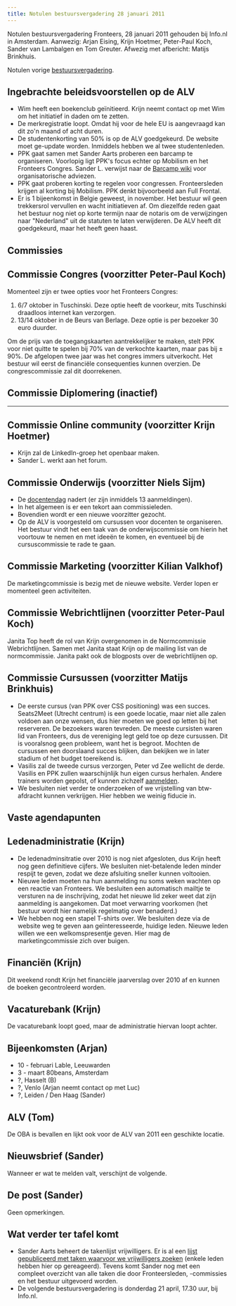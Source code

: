 ```yaml
---
title: Notulen bestuursvergadering 28 januari 2011
---
```


Notulen bestuursvergadering Fronteers, 28 januari 2011 gehouden bij Info.nl in Amsterdam. Aanwezig: Arjan Eising, Krijn Hoetmer, Peter-Paul Koch, Sander van Lambalgen en Tom Greuter. Afwezig met afbericht: Matijs Brinkhuis.

Notulen vorige [bestuursvergadering](/vereniging/bestuur/notulen/05-11-2010).

## Ingebrachte beleidsvoorstellen op de ALV

-   Wim heeft een boekenclub geïnitieerd. Krijn neemt contact op met Wim om het initiatief in daden om te zetten.
-   De merkregistratie loopt. Omdat hij voor de hele EU is aangevraagd kan dit zo'n maand of acht duren.
-   De studentenkorting van 50% is op de ALV goedgekeurd. De website moet ge-update worden. Inmiddels hebben we al twee studentenleden.
-   PPK gaat samen met Sander Aarts proberen een barcamp te organiseren. Voorlopig ligt PPK's focus echter op Mobilism en het Fronteers Congres. Sander L. verwijst naar de [Barcamp wiki](http://barcamp.org/) voor organisatorische adviezen.
-   PPK gaat proberen korting te regelen voor congressen. Fronteersleden krijgen al korting bij Mobilism. PPK denkt bijvoorbeeld aan Full Frontal.
-   Er is 1 bijeenkomst in Belgie geweest, in november. Het bestuur wil geen trekkersrol vervullen en wacht initiatieven af. Om diezelfde reden gaat het bestuur nog niet op korte termijn naar de notaris om de verwijzingen naar "Nederland" uit de statuten te laten verwijderen. De ALV heeft dit goedgekeurd, maar het heeft geen haast.

## Commissies

## Commissie Congres (voorzitter Peter-Paul Koch)

Momenteel zijn er twee opties voor het Fronteers Congres:

1. 6/7 oktober in Tuschinski. Deze optie heeft de voorkeur, mits Tuschinski draadloos internet kan verzorgen.
2. 13/14 oktober in de Beurs van Berlage. Deze optie is per bezoeker 30 euro duurder.

Om de prijs van de toegangskaarten aantrekkelijker te maken, stelt PPK voor niet quitte te spelen bij 70% van de verkochte kaarten, maar pas bij ± 90%. De afgelopen twee jaar was het congres immers uitverkocht. Het bestuur wil eerst de financiële consequenties kunnen overzien. De congrescommissie zal dit doorrekenen.

## Commissie Diplomering (inactief)

---

## Commissie Online community (voorzitter Krijn Hoetmer)

-   Krijn zal de LinkedIn-groep het openbaar maken.
-   Sander L. werkt aan het forum.

## Commissie Onderwijs (voorzitter Niels Sijm)

-   De [docentendag](/docentendag) nadert (er zijn inmiddels 13 aanmeldingen).
-   In het algemeen is er een tekort aan commissieleden.
-   Bovendien wordt er een nieuwe voorzitter gezocht.
-   Op de ALV is voorgesteld om cursussen voor docenten te organiseren. Het bestuur vindt het een taak van de onderwijscommissie om hierin het voortouw te nemen en met ideeën te komen, en eventueel bij de cursuscommissie te rade te gaan.

## Commissie Marketing (voorzitter Kilian Valkhof)

De marketingcommissie is bezig met de nieuwe website. Verder lopen er momenteel geen activiteiten.

## Commissie Webrichtlijnen (voorzitter Peter-Paul Koch)

Janita Top heeft de rol van Krijn overgenomen in de Normcommissie Webrichtlijnen. Samen met Janita staat Krijn op de mailing list van de normcommissie. Janita pakt ook de blogposts over de webrichtlijnen op.

## Commissie Cursussen (voorzitter Matijs Brinkhuis)

-   De eerste cursus (van PPK over CSS positioning) was een succes. Seats2Meet (Utrecht centrum) is een goede locatie, maar niet alle zalen voldoen aan onze wensen, dus hier moeten we goed op letten bij het reserveren. De bezoekers waren tevreden. De meeste cursisten waren lid van Fronteers, dus de vereniging legt geld toe op deze cursussen. Dit is vooralsnog geen probleem, want het is begroot. Mochten de cursussen een doorslaand succes blijken, dan bekijken we in later stadium of het budget toereikend is.
-   Vasilis zal de tweede cursus verzorgen, Peter vd Zee wellicht de derde. Vasilis en PPK zullen waarschijnlijk hun eigen cursus herhalen. Andere trainers worden gepolst, of kunnen zichzelf [aanmelden](/workshops/voor-trainers).
-   We besluiten niet verder te onderzoeken of we vrijstelling van btw-afdracht kunnen verkrijgen. Hier hebben we weinig fiducie in.

## Vaste agendapunten

## Ledenadministratie (Krijn)

-   De ledenadminsitratie over 2010 is nog niet afgesloten, dus Krijn heeft nog geen definitieve cijfers. We besluiten niet-betalende leden minder respijt te geven, zodat we deze afsluiting sneller kunnen voltooien.
-   Nieuwe leden moeten na hun aanmelding nu soms weken wachten op een reactie van Fronteers. We besluiten een automatisch mailtje te versturen na de inschrijving, zodat het nieuwe lid zeker weet dat zijn aanmelding is aangekomen. Dat moet verwarring voorkomen (het bestuur wordt hier namelijk regelmatig over benaderd.)
-   We hebben nog een stapel T-shirts over. We besluiten deze via de website weg te geven aan geïnteresseerde, huidige leden. Nieuwe leden willen we een welkomspresentje geven. Hier mag de marketingcommissie zich over buigen.

## Financiën (Krijn)

Dit weekend rondt Krijn het financiële jaarverslag over 2010 af en kunnen de boeken gecontroleerd worden.

## Vacaturebank (Krijn)

De vacaturebank loopt goed, maar de administratie hiervan loopt achter.

## Bijeenkomsten (Arjan)

-   10 - februari Lable, Leeuwarden
-   3 - maart 80beans, Amsterdam
-   ?, Hasselt (B)
-   ?, Venlo (Arjan neemt contact op met Luc)
-   ?, Leiden / Den Haag (Sander)

## ALV (Tom)

De OBA is bevallen en lijkt ook voor de ALV van 2011 een geschikte locatie.

## Nieuwsbrief (Sander)

Wanneer er wat te melden valt, verschijnt de volgende.

## De post (Sander)

Geen opmerkingen.

## Wat verder ter tafel komt

-   Sander Aarts beheert de takenlijst vrijwilligers. Er is al een [lijst gepubliceerd met taken waarvoor we vrijwilligers zoeken](/vereniging/vrijwilligers) (enkele leden hebben hier op gereageerd). Tevens komt Sander nog met een compleet overzicht van alle taken die door Fronteersleden, -commissies en het bestuur uitgevoerd worden.
-   De volgende bestuursvergadering is donderdag 21 april, 17.30 uur, bij Info.nl.
